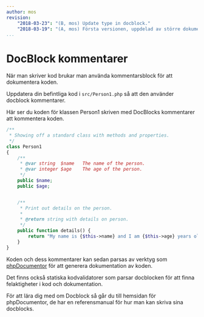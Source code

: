 ```yaml
---
author: mos
revision:
    "2018-03-23": "(B, mos) Update type in docblock."
    "2018-03-19": "(A, mos) Första versionen, uppdelad av större dokument."
...
```

DocBlock kommentarer
==================================

När man skriver kod brukar man använda kommentarsblock för att dokumentera koden.

Uppdatera din befintliga kod i `src/Person1.php` så att den använder docblock kommentarer.

Här ser du koden för klassen Person1 skriven med DocBlocks kommentarer att kommentera koden.

```php
/**
 * Showing off a standard class with methods and properties.
 */
class Person1
{
    /**
     * @var string  $name   The name of the person.
     * @var integer $age    The age of the person.
     */
    public $name;
    public $age;


    /**
     * Print out details on the person.
     *
     * @return string with details on person.
     */
    public function details() {
        return "My name is {$this->name} and I am {$this->age} years old.";
    }
}
```

Koden och dess kommentarer kan sedan parsas av verktyg som [phpDocumentor](https://docs.phpdoc.org/) för att generera dokumentation av koden.

Det finns också statiska kodvalidatorer som parsar docblocken för att finna felaktigheter i kod och dokumentation.

För att lära dig med om Docblock så går du till hemsidan för phpDocumentor, de har en referensmanual för hur man kan skriva sina docblocks.
